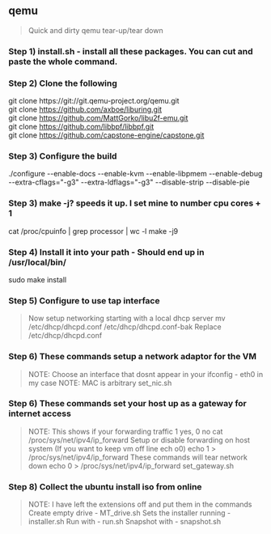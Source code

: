 ## qemu
> Quick and dirty qemu tear-up/tear down

### Step 1) install.sh - install all these packages. You can cut and paste the whole command.

### Step 2) Clone the following
git clone https://git://git.qemu-project.org/qemu.git \
git clone https://github.com/axboe/liburing.git \
git clone https://github.com/MattGorko/libu2f-emu.git \
git clone https://github.com/libbpf/libbpf.git \
git clone https://github.com/capstone-engine/capstone.git 
  
### Step 3) Configure the build
./configure --enable-docs --enable-kvm --enable-libpmem --enable-debug --extra-cflags="-g3" --extra-ldflags="-g3" --disable-strip --disable-pie

### Step 3) make -j? speeds it up. I set mine to number cpu cores + 1
cat /proc/cpuinfo | grep processor | wc -l
make -j9

### Step 4) Install it into your path - Should end up in /usr/local/bin/
sudo make install

### Step 5) Configure to use tap interface
> Now setup networking starting with a local dhcp server
mv /etc/dhcp/dhcpd.conf /etc/dhcp/dhcpd.conf-bak
> Replace /etc/dhcp/dhcpd.conf

### Step 6) These commands setup a network adaptor for the VM
> NOTE: Choose an interface that dosnt appear in your ifconfig - eth0 in my case
> NOTE: MAC is arbitrary
set_nic.sh

### Step 6) These commands set your host up as a gateway for internet access
> NOTE: This shows if your forwarding traffic 1 yes, 0 no
cat /proc/sys/net/ipv4/ip_forward
> Setup or disable forwarding on host system (If you want to keep vm off line ech o0)
echo 1 > /proc/sys/net/ipv4/ip_forward
> These commands will tear network down
echo 0 > /proc/sys/net/ipv4/ip_forward
set_gateway.sh

### Step 8) Collect the ubuntu install iso from online
> NOTE: I have left the extensions off and put them in the commands
> Create empty drive - MT_drive.sh
> Sets the installer running - installer.sh
> Run with - run.sh
> Snapshot with - snapshot.sh
